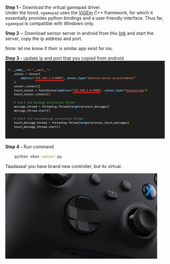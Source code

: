 **Step 1 -** Download the vritual gamepad driver.  
Under the hood, `vgamepad` uses the [ViGEm](https://github.com/ViGEm) C++ framework, for which it essentially provides python bindings and a user-friendly interface.
Thus far, `vgamepad` is compatible with Windows only.

**Step 2 -**: Download sensor server in android from this [link](https://github.com/umer0586/SensorServer) and start the server, copy the ip address and port.

Note: let me know if their is similar app exist for ios.

**Step 3 -** update ip and port that you copied from android
![](ip_port.jpg)

**Step 4 -** Run command

```cmd
    python xbox-sensor.py
```

Taadaaaa! you have brand new controller, but its virtual.

![](giphy.gif)
